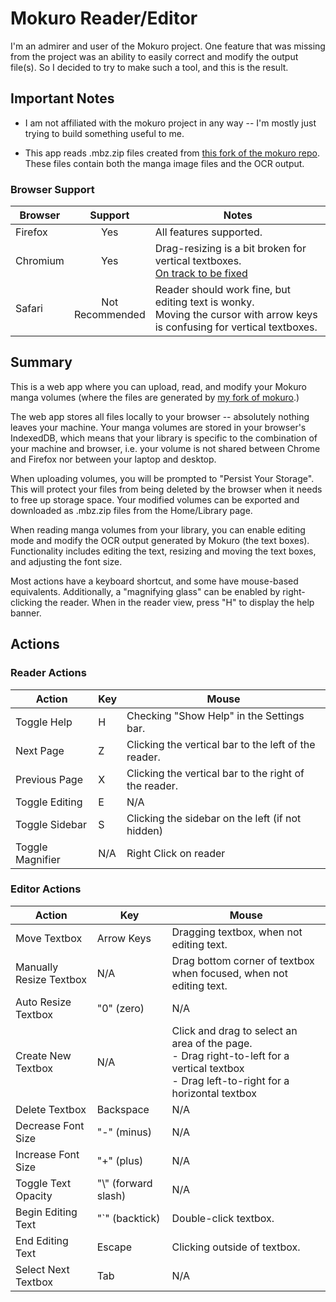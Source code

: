 # Mokuro Reader/Editor

I'm an admirer and user of the Mokuro project.
One feature that was missing from the project was an ability to easily
correct and modify the output file(s).
So I decided to try to make such a tool, and this is the result.

## Important Notes

* I am not affiliated with the mokuro project in any way -- I'm mostly just
  trying to build something useful to me.

* This app reads .mbz.zip files created from
  [this fork of the mokuro repo](https://github.com/bbonenfant/mokuro).
  These files contain both the manga image files and the OCR output.

### Browser Support

| Browser  |       Support       | Notes                                                                                                                            |
|----------|:-------------------:|----------------------------------------------------------------------------------------------------------------------------------|
| Firefox  |         Yes         | All features supported.                                                                                                          |
| Chromium |         Yes         | Drag-resizing is a bit broken for vertical textboxes. <br/> [On track to be fixed](https://issues.chromium.org/issues/363806067) |
| Safari   | Not<br/>Recommended | Reader should work fine, but editing text is wonky. <br/> Moving the cursor with arrow keys is confusing for vertical textboxes. |                                                                   

## Summary

This is a web app where you can upload, read, and modify your Mokuro
manga volumes (where the files are generated by
[my fork of mokuro](https://github.com/bbonenfant/mokuro).)

The web app stores all files locally to your browser -- absolutely nothing
leaves your machine. Your manga volumes are stored in your browser's IndexedDB,
which means that your library is specific to the combination of your machine
and browser, i.e. your volume is not shared between Chrome and Firefox nor
between your laptop and desktop.

When uploading volumes, you will be prompted to "Persist Your Storage".
This will protect your files from being deleted by the browser when it
needs to free up storage space. Your modified volumes can be exported
and downloaded as .mbz.zip files from the Home/Library page.

When reading manga volumes from your library, you can enable editing mode and
modify the OCR output generated by Mokuro (the text boxes). Functionality
includes editing the text, resizing and moving the text boxes, and adjusting
the font size.

Most actions have a keyboard shortcut, and some have mouse-based equivalents.
Additionally, a "magnifying glass" can be enabled by right-clicking the reader.
When in the reader view, press "H" to display the help banner.

## Actions

### Reader Actions

| Action           | Key | Mouse                                                 |
|------------------|-----|-------------------------------------------------------|
| Toggle Help      | H   | Checking "Show Help" in the Settings bar.             |
| Next Page        | Z   | Clicking the vertical bar to the left of the reader.  | 
| Previous Page    | X   | Clicking the vertical bar to the right of the reader. |
| Toggle Editing   | E   | N/A                                                   |
| Toggle Sidebar   | S   | Clicking the sidebar on the left (if not hidden)      |
| Toggle Magnifier | N/A | Right Click on reader                                 |

### Editor Actions

| Action                  | Key                  | Mouse                                                                                                                                               |
|-------------------------|----------------------|-----------------------------------------------------------------------------------------------------------------------------------------------------|
| Move Textbox            | Arrow Keys           | Dragging textbox, when not editing text.                                                                                                            |
| Manually Resize Textbox | N/A                  | Drag bottom corner of textbox when focused, when not editing text.                                                                                  |
| Auto Resize Textbox     | "0" (zero)           | N/A                                                                                                                                                 |
| Create New Textbox      | N/A                  | Click and drag to select an area of the page. <br/> - Drag right-to-left for a vertical textbox <br/> - Drag left-to-right for a horizontal textbox |
| Delete Textbox          | Backspace            | N/A                                                                                                                                                 |
| Decrease Font Size      | "\-" (minus)         | N/A                                                                                                                                                 |
| Increase Font Size      | "\+" (plus)          | N/A                                                                                                                                                 |
| Toggle Text Opacity     | "\\" (forward slash) | N/A                                                                                                                                                 |
| Begin Editing Text      | "\`" (backtick)      | Double-click textbox.                                                                                                                               |
| End Editing Text        | Escape               | Clicking outside of textbox.                                                                                                                        |
| Select Next Textbox     | Tab                  | N/A                                                                                                                                                 |
